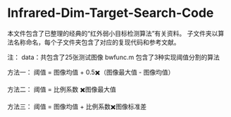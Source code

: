 # Infrared-Dim-Target-Search-Code
本文件包含了已整理的经典的“红外弱小目标检测算法”有关资料。
子文件夹以算法名称命名，每个子文件夹包含了对应的复现代码和参考文献。

注：
data：共包含了25张测试图像
bwfunc.m 包含了3种实现阈值分割的算法

方法一： 阈值 = 图像均值 + 0.5✖️（图像最大值 - 图像均值）

方法二： 阈值 = 比例系数 ✖️图像最大值

方法三： 阈值 = 图像均值 + 比例系数✖️图像标准差

